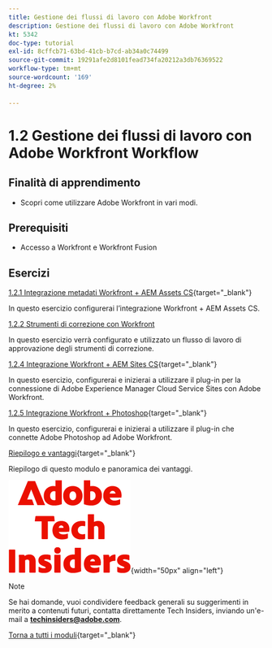 ```yaml
---
title: Gestione dei flussi di lavoro con Adobe Workfront
description: Gestione dei flussi di lavoro con Adobe Workfront
kt: 5342
doc-type: tutorial
exl-id: 8cffcb71-63bd-41cb-b7cd-ab34a0c74499
source-git-commit: 19291afe2d8101fead734fa20212a3db76369522
workflow-type: tm+mt
source-wordcount: '169'
ht-degree: 2%

---
```


# 1.2 Gestione dei flussi di lavoro con Adobe Workfront Workflow

## Finalità di apprendimento

- Scopri come utilizzare Adobe Workfront in vari modi.

## Prerequisiti

- Accesso a Workfront e Workfront Fusion

## Esercizi

[1.2.1 Integrazione metadati Workfront + AEM Assets CS](./ex1.md){target="_blank"}

In questo esercizio configurerai l’integrazione Workfront + AEM Assets CS.

[1.2.2 Strumenti di correzione con Workfront](./ex2.md)

In questo esercizio verrà configurato e utilizzato un flusso di lavoro di approvazione degli strumenti di correzione.

[1.2.4 Integrazione Workfront + AEM Sites CS](./ex4.md){target="_blank"}

In questo esercizio, configurerai e inizierai a utilizzare il plug-in per la connessione di Adobe Experience Manager Cloud Service Sites con Adobe Workfront.

[1.2.5 Integrazione Workfront + Photoshop](./ex5.md){target="_blank"}

In questo esercizio, configurerai e inizierai a utilizzare il plug-in che connette Adobe Photoshop ad Adobe Workfront.

[Riepilogo e vantaggi](./summary.md){target="_blank"}

Riepilogo di questo modulo e panoramica dei vantaggi.

![Informazioni tecniche](./../../../assets/images/techinsiders.png){width="50px" align="left"}

>[!NOTE]
>
>Se hai domande, vuoi condividere feedback generali su suggerimenti in merito a contenuti futuri, contatta direttamente Tech Insiders, inviando un&#39;e-mail a **techinsiders@adobe.com**.

[Torna a tutti i moduli](../../../overview.md){target="_blank"}
